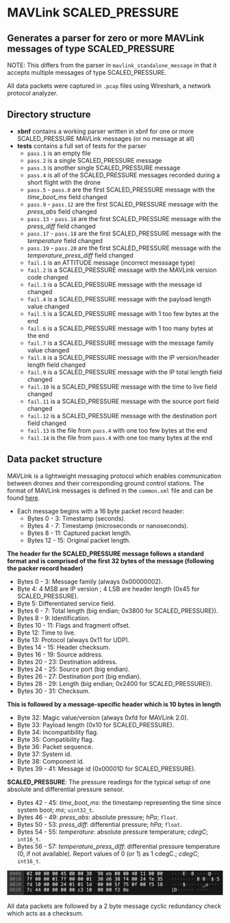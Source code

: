 # MAVLink SCALED\_PRESSURE
## Generates a parser for zero or more MAVLink messages of type SCALED_PRESSURE

NOTE: This differs from the parser in `mavlink_standalone_message` in that it accepts multiple messages of type SCALED_PRESSURE.

All data packets were captured in `.pcap` files using Wireshark, a network protocol analyzer.

## Directory structure

* **xbnf** contains a working parser written in xbnf for one or more SCALED_PRESSURE MAVLink messages (or no message at all)
* **tests** contains a full set of tests for the parser
  * `pass.1` is an empty file
  * `pass.2` is a single SCALED_PRESSURE message
  * `pass.3` is another single SCALED_PRESSURE message
  * `pass.4` is all of the SCALED_PRESSURE messages recorded during a short flight with the drone
  * `pass.5` - `pass.8` are the first SCALED_PRESSURE message with the *time_boot_ms* field changed
  * `pass.9` - `pass.12` are the first SCALED_PRESSURE message with the *press_abs* field changed
  * `pass.13` - `pass.16` are the first SCALED_PRESSURE message with the *press_diff* field changed
  * `pass.17` - `pass.18` are the first SCALED_PRESSURE message with the *temperature* field changed
  * `pass.19` - `pass.20` are the first SCALED_PRESSURE message with the *temperature_press_diff* field changed
  * `fail.1` is an ATTITUDE message (incorrect messsage type)
  * `fail.2` is a SCALED_PRESSURE message with the MAVLink version code changed
  * `fail.3` is a SCALED_PRESSURE message with the message id changed
  * `fail.4` is a SCALED_PRESSURE message with the payload length value changed
  * `fail.5` is a SCALED_PRESSURE message with 1 too few bytes at the end
  * `fail.6` is a SCALED_PRESSURE message with 1 too many bytes at the end
  * `fail.7` is a SCALED_PRESSURE message with the message family value changed
  * `fail.8` is a SCALED_PRESSURE message with the IP version/header length field changed
  * `fail.9` is a SCALED_PRESSURE message with the IP total length field changed
  * `fail.10` is a SCALED_PRESSURE message with the time to live field changed
  * `fail.11` is a SCALED_PRESSURE message with the source port field changed
  * `fail.12` is a SCALED_PRESSURE message with the destination port field changed
  * `fail.13` is the file from `pass.4` with one too few bytes at the end
  * `fail.14` is the file from `pass.4` with one too many bytes at the end

## Data packet structure

MAVLink is a lightweight messaging protocol which enables communication between drones and their corresponding ground control stations.
The format of MAVLink messages is defined in the `common.xml` file and can be found [here](https://mavlink.io/en/messages/common.html).

* Each message begins with a 16 byte packet record header:
  * Bytes 0 - 3: Timestamp (seconds).
  * Bytes 4 - 7: Timestamp (microseconds or nanoseconds).
  * Bytes 8 - 11: Captured packet length.
  * Bytes 12 - 15: Original packet length.
  
**The header for the SCALED_PRESSURE message follows a standard format and is comprised of the first 32 bytes of the message (following the packer record header)**

* Bytes 0 - 3: Message family (always 0x00000002).
* Byte 4: 4 MSB are IP version ; 4 LSB are header length (0x45 for SCALED_PRESSURE).
* Byte 5: Differentiated service field.
* Bytes 6 - 7: Total length (big endian; 0x3800 for SCALED_PRESSURE)).
* Bytes 8 - 9: Identification.
* Bytes 10 - 11: Flags and fragment offset.
* Byte 12: Time to live.
* Byte 13: Protocol (always 0x11 for UDP).
* Bytes 14 - 15: Header checksum.
* Bytes 16 - 19: Source address.
* Bytes 20 - 23: Destination address.
* Bytes 24 - 25: Source port (big endian).
* Bytes 26 - 27: Destination port (big endian).
* Bytes 28 - 29: Length (big endian; 0x2400 for SCALED_PRESSURE)).
* Bytes 30 - 31: Checksum.

**This is followed by a message-specific header which is 10 bytes in length**
* Byte 32: Magic value/version (always 0xfd for MAVLink 2.0).
* Byte 33: Payload length (0x10 for SCALED_PRESSURE).
* Byte 34: Incompatibility flag.
* Byte 35: Compatibility flag.
* Byte 36: Packet sequence.
* Byte 37: System id.
* Byte 38: Component id.
* Bytes 39 - 41: Message id (0x00001D for SCALED_PRESSURE).

**SCALED_PRESSURE**: The pressure readings for the typical setup of one absolute and differential pressure sensor.
* Bytes 42 - 45: *time_boot_ms*: the timestamp representing the time since system boot; *ms*; `uint32_t`.
* Bytes 46 - 49: *press_abs*: absolute pressure; *hPa*; `float`.
* Bytes 50 - 53: *press_diff*: differential pressure; *hPa*; `float`.
* Bytes 54 - 55: *temperature*: absolute pressure temperature; *cdegC*; `int16_t`.
* Bytes 56 - 57: *temperature_press_diff*: differential pressure temperature (0, if not available). Report values of 0 (or 1) as 1 cdegC.; *cdegC*; `int16_t`.

![SCALED_PRESSURE](./.images/SPImage.jpg)
  
All data packets are followed by a 2 byte message cyclic redundancy check which acts as a checksum.
